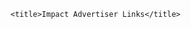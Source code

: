 <!DOCTYPE html>
<html>
<head>


<style>
.button {
  background-color: #4C9A2A;
  border: none;
  color: white;
  padding: 15px 32px;
  text-align: center;
  text-decoration: none;
  display: inline-block;
  font-size: 20px;
  font-family: Sans-serif;
  margin: 4px 2px;
  cursor: pointer;
}
</style>

	<title>Impact Advertiser Links</title>
</head>
<body style="font-family:Sans-serif">

</body>
</html>
